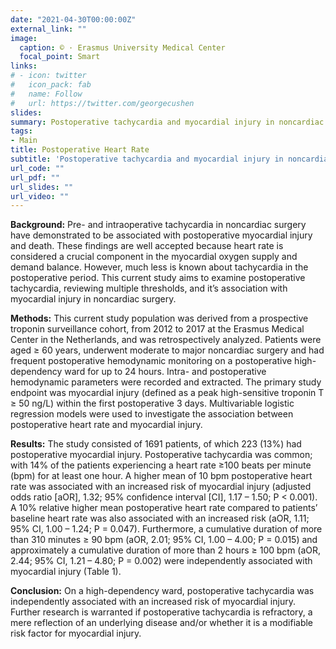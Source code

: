 ```yaml
---
date: "2021-04-30T00:00:00Z"
external_link: ""
image:
  caption: © · Erasmus University Medical Center
  focal_point: Smart
links:
# - icon: twitter
#   icon_pack: fab
#   name: Follow
#   url: https://twitter.com/georgecushen
slides: 
summary: Postoperative tachycardia and myocardial injury in noncardiac surgery
tags:
- Main
title: Postoperative Heart Rate
subtitle: 'Postoperative tachycardia and myocardial injury in noncardiac surgery'
url_code: ""
url_pdf: ""
url_slides: ""
url_video: ""
---
```


**Background:** Pre- and intraoperative tachycardia in noncardiac surgery have demonstrated to be associated with postoperative myocardial injury and death. These findings are well accepted because heart rate is considered a crucial component in the myocardial oxygen supply and demand balance. However, much less is known about tachycardia in the postoperative period. This current study aims to examine postoperative tachycardia, reviewing multiple thresholds, and it’s association with myocardial injury in noncardiac surgery.

**Methods:** This current study population was derived from a prospective troponin surveillance cohort, from 2012 to 2017 at the Erasmus Medical Center in the Netherlands, and was retrospectively analyzed. Patients were aged ≥ 60 years, underwent moderate to major noncardiac surgery and had frequent postoperative hemodynamic monitoring on a postoperative high-dependency ward for up to 24 hours. Intra- and postoperative hemodynamic parameters were recorded and extracted. The primary study endpoint was myocardial injury (defined as a peak high-sensitive troponin T ≥ 50 ng/L) within the first postoperative 3 days. Multivariable logistic regression models were used to investigate the association between postoperative heart rate and myocardial injury.

**Results:** The study consisted of 1691 patients, of which 223 (13%) had postoperative myocardial injury. Postoperative tachycardia was common; with 14% of the patients experiencing a heart rate ≥100 beats per minute (bpm) for at least one hour. A higher mean of 10 bpm postoperative heart rate was associated with an increased risk of myocardial injury (adjusted odds ratio [aOR], 1.32; 95% confidence interval [CI], 1.17 – 1.50; P < 0.001). A 10% relative higher mean postoperative heart rate compared to patients’ baseline heart rate was also associated with an increased risk (aOR, 1.11; 95% CI, 1.00 – 1.24; P = 0.047). Furthermore, a cumulative duration of more than 310 minutes ≥ 90 bpm (aOR, 2.01; 95% CI, 1.00 – 4.00; P = 0.015) and approximately a cumulative duration of more than 2 hours  ≥ 100 bpm (aOR, 2.44; 95% CI, 1.21 – 4.80; P = 0.002) were independently associated with myocardial injury (Table 1). 

**Conclusion:** On a high-dependency ward, postoperative tachycardia was independently associated with an increased risk of myocardial injury. Further research is warranted if postoperative tachycardia is refractory, a mere reflection of an underlying disease and/or whether it is a modifiable risk factor for myocardial injury.


